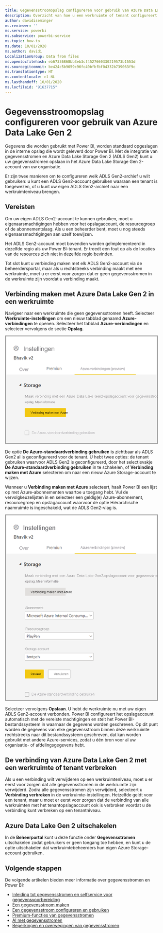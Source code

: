 ```yaml
---
title: Gegevensstroomopslag configureren voor gebruik van Azure Data Lake Gen 2
description: Overzicht van hoe u een werkruimte of tenant configureert met Azure Data Lake Gen 2-opslag
author: davidiseminger
ms.reviewer: ''
ms.service: powerbi
ms.subservice: powerbi-service
ms.topic: how-to
ms.date: 10/01/2020
ms.author: davidi
LocalizationGroup: Data from files
ms.openlocfilehash: eb67336868bb3eb3cf4527660330219573b1553d
ms.sourcegitcommit: be424c5b9659c96fc40bfbfbf04332b739063f9c
ms.translationtype: HT
ms.contentlocale: nl-NL
ms.lasthandoff: 10/01/2020
ms.locfileid: "91637715"
---
```

# <a name="configuring-dataflow-storage-to-use-azure-data-lake-gen-2"></a>Gegevensstroomopslag configureren voor gebruik van Azure Data Lake Gen 2 

Gegevens die worden gebruikt met Power BI, worden standaard opgeslagen in de interne opslag die wordt geleverd door Power BI. Met de integratie van gegevensstromen en Azure Data Lake Storage Gen 2 (ADLS Gen2) kunt u uw gegevensstromen opslaan in het Azure Data Lake Storage Gen 2-account van uw organisatie.

Er zijn twee manieren om te configureren welk ADLS Gen2-archief u wilt gebruiken: u kunt een ADLS Gen2-account gebruiken waaraan een tenant is toegewezen, of u kunt uw eigen ADLS Gen2-archief naar een werkruimteniveau brengen. 

## <a name="pre-requisites"></a>Vereisten

Om uw eigen ADLS Gen2-account te kunnen gebruiken, moet u eigenaarsmachtigingen hebben voor het opslagaccount, de resourcegroep of de abonnementslaag. Als u een beheerder bent, moet u nog steeds eigenaarsmachtigingen aan uzelf toewijzen. 

Het ADLS Gen2-account moet bovendien worden geïmplementeerd in dezelfde regio als uw Power BI-tenant. Er treedt een fout op als de locaties van de resources zich niet in dezelfde regio bevinden.

Tot slot kunt u verbinding maken met elk ADLS Gen2-account via de beheerdersportal, maar als u rechtstreeks verbinding maakt met een werkruimte, moet u er eerst voor zorgen dat er geen gegevensstromen in de werkruimte zijn voordat u verbinding maakt.

## <a name="connecting-to-an-azure-data-lake-gen-2-at-a-workspace"></a>Verbinding maken met Azure Data Lake Gen 2 in een werkruimte
Navigeer naar een werkruimte die geen gegevensstromen heeft. Selecteer **Werkruimte-instellingen** om een nieuw tabblad genaamd **Azure-verbindingen** te openen. Selecteer het tabblad **Azure-verbindingen** en selecteer vervolgens de sectie **Opslag**.


![Verbinding maken met Azure](media/dataflows-azure-data-lake-storage-integration/connect-to-azure.png)
 
De optie **De Azure-standaardverbinding gebruiken** is zichtbaar als ADLS Gen2 al is geconfigureerd voor de tenant. U hebt twee opties: de tenant gebruiken waarvoor ADLS Gen2 is geconfigureerd, door het selectievakje **De Azure-standaardverbinding gebruiken** in te schakelen, of **Verbinding maken met Azure** selecteren om naar een nieuw Azure Storage-account te wijzen. 

Wanneer u **Verbinding maken met Azure** selecteert, haalt Power BI een lijst op met Azure-abonnementen waartoe u toegang hebt. Vul de vervolgkeuzelijsten in en selecteer een geldig(e) Azure-abonnement, resourcegroep en opslagaccount waarvoor de optie Hiërarchische naamruimte is ingeschakeld, wat de ADLS Gen2-vlag is.

![abonnementsdetails](media/dataflows-azure-data-lake-storage-integration/subscription-details-enter.png)
 
Selecteer vervolgens **Opslaan**. U hebt de werkruimte nu met uw eigen ADLS Gen2-account verbonden. Power BI configureert het opslagaccount automatisch met de vereiste machtigingen en stelt het Power BI-bestandssysteem in waarnaar de gegevens worden geschreven. Op dit punt worden de gegevens van elke gegevensstroom binnen deze werkruimte rechtstreeks naar dit bestandssysteem geschreven, dat kan worden gebruikt met andere Azure-services, zodat u één bron voor al uw organisatie- of afdelingsgegevens hebt.

## <a name="detaching-azure-data-lake-gen-2-from-a-workspace-or-tenant"></a>De verbinding van Azure Data Lake Gen 2 met een werkruimte of tenant verbreken

Als u een verbinding wilt verwijderen op een werkruimteniveau, moet u er eerst voor zorgen dat alle gegevensstromen in de werkruimte zijn verwijderd. Zodra alle gegevensstromen zijn verwijderd, selecteert u **Verbinding verbreken** in de werkruimte-instellingen. Hetzelfde geldt voor een tenant, maar u moet er eerst voor zorgen dat de verbinding van alle werkruimten met het tenantopslagaccount ook is verbroken voordat u de verbinding kunt verbreken op een tenantniveau.

## <a name="disabling-azure-data-lake-gen-2"></a>Azure Data Lake Gen 2 uitschakelen

In de **Beheerportal** kunt u deze functie onder **Gegevensstromen** uitschakelen zodat gebruikers er geen toegang toe hebben, en kunt u de optie uitschakelen dat werkruimtebeheerders hun eigen Azure Storage-account gebruiken.

## <a name="next-steps"></a>Volgende stappen
De volgende artikelen bieden meer informatie over gegevensstromen en Power BI:

* [Inleiding tot gegevensstromen en selfservice voor gegevensvoorbereiding](dataflows-introduction-self-service.md)
* [Een gegevensstroom maken](dataflows-create.md)
* [Een gegevensstroom configureren en gebruiken](dataflows-configure-consume.md)
* [Premium-functies van gegevensstromen](dataflows-premium-features.md)
* [AI met gegevensstromen](dataflows-machine-learning-integration.md)
* [Beperkingen en overwegingen van gegevensstromen](dataflows-features-limitations.md)